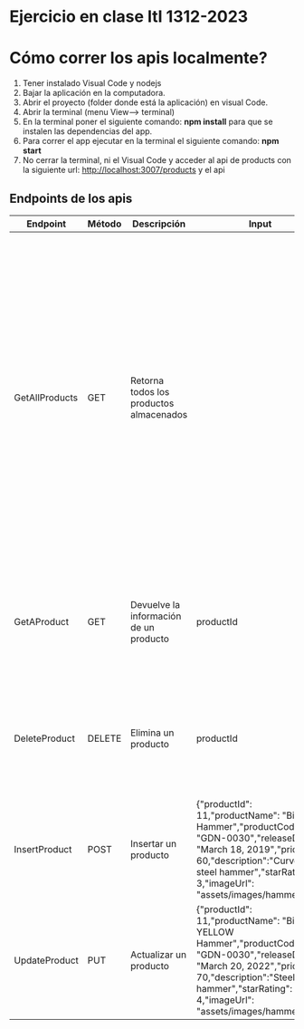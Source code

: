 # Ejercicio en clase ItI 1312-2023

# Cómo correr los apis localmente?

1. Tener instalado Visual Code y nodejs
2. Bajar la aplicación en la computadora.
3. Abrir el proyecto (folder donde está la aplicación) en visual Code.
4. Abrir la terminal (menu View--> terminal)
5. En la terminal poner el siguiente comando: **npm install** para que se instalen las dependencias del app.
6. Para correr el app ejecutar en la terminal el siguiente comando: **npm start**
7. No cerrar la terminal, ni el Visual Code y acceder al api de products con la siguiente url: [http://localhost:3007/products](http://localhost:3007/products) y el api 

## Endpoints de los apis
| Endpoint | Método | Descripción | Input | Output | Ejemplo | Excepciones |
| ------ | ------ | ------ | ------ | ------ | ------ | ------ |
| GetAllProducts | GET | Retorna todos los productos almacenados |  | [{"productId": 2,"productName": "Garden Cart","productCode": "GDN-0023", "releaseDate": "March 18, 2019","price": 32.99,"description": "15 gallon capacity rolling garden cart","starRating": 5,"imageUrl": "assets/images/garden.jpg"}, {"productId": 5,"productName": "Hammer","productCode": "TBX-0048","releaseDate": "May 21, 2019","price": 8.9,"description": "Curved claw steel hammer","starRating": 4.6,"imageUrl": "assets/images/hammer.jpg"},{"productId": 7,"productName": "Drill","productCode": "PRX-095","releaseDate": "Sept 2nd, 2019","price": 32.9,"description": "","starRating": 3.2,"imageUrl": "assets/images/drill.jpg"} | http://localhost:3007/products | Si no hay productos se devuelve un [] | 
| GetAProduct | GET | Devuelve la información de un producto | productId | [{"productId": 5,"productName": "Hammer","productCode": "TBX-0048","releaseDate": "May 21, 2019","price": 8.9,"description": "Curved claw steel hammer","starRating": 4.6,"imageUrl": "assets/images/hammer.jpg"}] | http://localhost:3007/products/5 | Si no existe el producto consultado, se devuelve: {"success": "false", "message": "Product not found"} |
| DeleteProduct | DELETE | Elimina un producto | productId | [{"productId": 5,"productName": "Hammer","productCode": "TBX-0048","releaseDate": "May 21, 2019","price": 8.9,"description": "Curved claw steel hammer","starRating": 4.6,"imageUrl": "assets/images/hammer.jpg"}] | http://localhost:3007/products/5 | Si no existe el producto que se desea eliminar, se devuelve: {"success": "false","message": "The product does not exist. Specify a product that is already stored."} |
| InsertProduct | POST | Insertar un producto | {"productId": 11,"productName": "Big Hammer","productCode": "GDN-0030","releaseDate": "March 18, 2019","price": 60,"description":"Curved steel hammer","starRating": 3,"imageUrl": "assets/images/hammer.jpg"} | {"productId": 11,"productName": "Big Hammer","productCode": "GDN-0030","releaseDate": "March 18, 2019","price": 60,"description":"Curved steel hammer","starRating": 3,"imageUrl": "assets/images/hammer.jpg"} | http://localhost:3007/products/ |  |
| UpdateProduct | PUT | Actualizar un producto | {"productId": 11,"productName": "Big YELLOW Hammer","productCode": "GDN-0030","releaseDate": "March 20, 2022","price": 70,"description":"Steel hammer","starRating": 4,"imageUrl": "assets/images/hammer.jpg"} | {"productId": 11,"productName": "Big YELLOW Hammer","productCode": "GDN-0030","releaseDate": "March 20, 2022","price": 70,"description":"Steel hammer","starRating": 4,"imageUrl": "assets/images/hammer.jpg"} | http://localhost:3007/products/ | Si el prducto que desea actualizar no existe, se devuelve: {"success": "false","message": "The product does not exist. Specify a product that is already stored."} |

